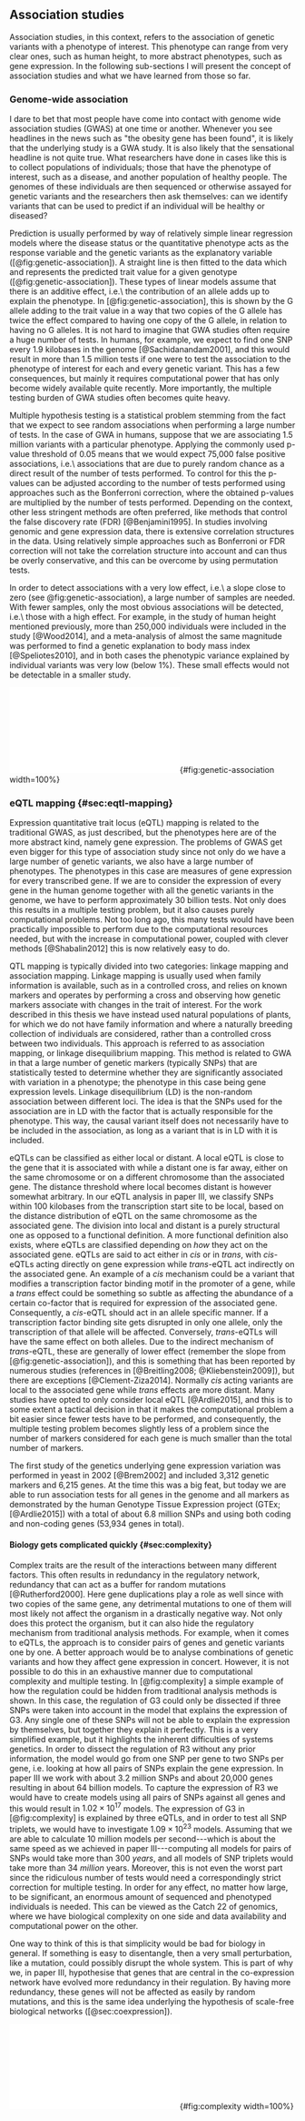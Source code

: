 ## Association studies

Association studies, in this context, refers to the association of genetic variants with a phenotype of interest.
This phenotype can range from very clear ones, such as human height, to more abstract phenotypes, such as gene expression.
In the following sub-sections I will present the concept of association studies and what we have learned from those so far.

### Genome-wide association

I dare to bet that most people have come into contact with genome wide association studies (GWAS) at one time or another.
Whenever you see headlines in the news such as "the obesity gene has been found", it is likely that the underlying study is a GWA study.
It is also likely that the sensational headline is not quite true.
What researchers have done in cases like this is to collect populations of individuals; those that have the phenotype of interest, such as a disease, and another population of healthy people.
The genomes of these individuals are then sequenced or otherwise assayed for genetic variants and the researchers then ask themselves: can we identify variants that can be used to predict if an individual will be healthy or diseased?

Prediction is usually performed by way of relatively simple linear regression models where the disease status or the quantitative phenotype acts as the response variable and the genetic variants as the explanatory variable ([@fig:genetic-association]).
A straight line is then fitted to the data which and represents the predicted trait value for a given genotype ([@fig:genetic-association]).
These types of linear models assume that there is an additive effect, i.e.\ the contribution of an allele adds up to explain the phenotype.
In [@fig:genetic-association], this is shown by the G allele adding to the trait value in a way that two copies of the G allele has twice the effect compared to having one copy of the G allele, in relation to having no G alleles.
It is not hard to imagine that GWA studies often require a huge number of tests.
In humans, for example, we expect to find one SNP every 1.9 kilobases in the genome [@Sachidanandam2001], and this would result in more than 1.5 million tests if one were to test the association to the phenotype of interest for each and every genetic variant.
This has a few consequences, but mainly it requires computational power that has only become widely available quite recently.
More importantly, the multiple testing burden of GWA studies often becomes quite heavy.

Multiple hypothesis testing is a statistical problem stemming from the fact that we expect to see random associations when performing a large number of tests.
In the case of GWA in humans, suppose that we are associating 1.5 million variants with a particular phenotype.
Applying the commonly used p-value threshold of 0.05 means that we would expect 75,000 false positive associations, i.e.\ associations that are due to purely random chance as a direct result of the number of tests performed.
To control for this the p-values can be adjusted according to the number of tests performed using approaches such as the Bonferroni correction, where the obtained p-values are multiplied by the number of tests performed.
Depending on the context, other less stringent methods are often preferred, like methods that control the false discovery rate (FDR) [@Benjamini1995].
In studies involving genomic and gene expression data, there is extensive correlation structures in the data.
Using relatively simple approaches such as Bonferroni or FDR correction will not take the correlation structure into account and can thus be overly conservative, and this can be overcome by using permutation tests.

In order to detect associations with a very low effect, i.e.\ a slope close to zero (see @fig:genetic-association), a large number of samples are needed.
With fewer samples, only the most obvious associations will be detected, i.e.\ those with a high effect.
For example, in the study of human height mentioned previously, more than 250,000 individuals were included in the study [@Wood2014], and a meta-analysis of almost the same magnitude was performed to find a genetic explanation to body mass index [@Speliotes2010], and in both cases the phenotypic variance explained by individual variants was very low (below 1%). These small effects would not be detectable in a smaller study.

![A schematic example of an association study where three different individuals with three different genotypes at a particular locus (left): A/A, A/G, and G/G.
These genotypes explain the height of these individuals where the G allele is associated with higher individuals.
Associating this locus with the height of individuals in a population might yield the plot to the right.
The dashed line is then fitted to the data to minimise the distances between all data points and this line.
If the slope of this line is significantly different from zero we say that the association is significant.
The effect size is the slope of the fitted line and the variance explained by the SNP is the amount of variation of the data points around the line.
The closer the points are to the line, the more of the phenotypic variation is explained by the SNP.
Finally, the significance of the association is the probability of the slope of the line being different from zero.](figures/associations.pdf){#fig:genetic-association width=100%}

### eQTL mapping {#sec:eqtl-mapping}

Expression quantitative trait locus (eQTL) mapping is related to the traditional GWAS, as just described, but the phenotypes here are of the more abstract kind, namely gene expression.
The problems of GWAS get even bigger for this type of association study since not only do we have a large number of genetic variants, we also have a large number of phenotypes.
The phenotypes in this case are measures of gene expression for every transcribed gene.
If we are to consider the expression of every gene in the human genome together with all the genetic variants in the genome, we have to perform approximately 30 billion tests.
Not only does this results in a multiple testing problem, but it also causes purely computational problems.
Not too long ago, this many tests would have been practically impossible to perform due to the computational resources needed, but with the increase in computational power, coupled with clever methods [@Shabalin2012] this is now relatively easy to do.

QTL mapping is typically divided into two categories: linkage mapping and association mapping.
Linkage mapping is usually used when family information is available, such as in a controlled cross, and relies on known markers and operates by performing a cross and observing how genetic markers associate with changes in the trait of interest.
For the work described in this thesis we have instead used natural populations of plants, for which we do not have family information and where a naturally breeding collection of individuals are considered, rather than a controlled cross between two individuals.
This approach is referred to as association mapping, or linkage disequilibrium mapping.
This method is related to GWA in that a large number of genetic markers (typically SNPs) that are statistically tested to determine whether they are significantly associated with variation in a phenotype; the phenotype in this case being gene expression levels.
Linkage disequilibrium (LD) is the non-random association between different loci.
The idea is that the SNPs used for the association are in LD with the factor that is actually responsible for the phenotype. This way, the causal variant itself does not necessarily have to be included in the association, as long as a variant that is in LD with it is included.

eQTLs can be classified as either local or distant.
A local eQTL is close to the gene that it is associated with while a distant one is far away, either on the same chromosome or on a different chromosome than the associated gene.
The distance threshold where local becomes distant is however somewhat arbitrary.
In our eQTL analysis in paper III, we classify SNPs within 100 kilobases from the transcription start site to be local, based on the distance distribution of eQTL on the same chromosome as the associated gene.
The division into local and distant is a purely structural one as opposed to a functional definition.
A more functional definition also exists, where eQTLs are classified depending on *how* they act on the associated gene.
eQTLs are said to act either in *cis* or in *trans*, with *cis*-eQTLs acting directly on gene expression while *trans*-eQTL act indirectly on the associated gene.
An example of a *cis* mechanism could be a variant that modifies a transcription factor binding motif in the promoter of a gene, while a *trans* effect could be something so subtle as affecting the abundance of a certain co-factor that is required for expression of the associated gene.
Consequently, a *cis*-eQTL should act in an allele specific manner.
If a transcription factor binding site gets disrupted in only one allele, only the transcription of that allele will be affected.
Conversely, *trans*-eQTLs will have the same effect on both alleles.
Due to the indirect mechanism of *trans*-eQTL, these are generally of lower effect (remember the slope from [@fig:genetic-association]), and this is something that has been reported by numerous studies (references in [@Breitling2008; @Kliebenstein2009]), but there are exceptions [@Clement-Ziza2014].
Normally *cis* acting variants are local to the associated gene while *trans* effects are more distant.
Many studies have opted to only consider local eQTL [@Ardlie2015], and this is to some extent a tactical decision in that it makes the computational problem a bit easier since fewer tests have to be performed, and consequently, the multiple testing problem becomes slightly less of a problem since the number of markers considered for each gene is much smaller than the total number of markers.

The first study of the genetics underlying gene expression variation was performed in yeast in 2002 [@Brem2002] and included 3,312 genetic markers and 6,215 genes.
At the time this was a big feat, but today we are able to run association tests for all genes in the genome and all markers as demonstrated by the human Genotype Tissue Expression project (GTEx; [@Ardlie2015]) with a total of about 6.8 million SNPs and using both coding and non-coding genes (53,934 genes in total).

#### Biology gets complicated quickly {#sec:complexity}

Complex traits are the result of the interactions between many different factors.
This often results in redundancy in the regulatory network, redundancy that can act as a buffer for random mutations [@Rutherford2000].
Here gene duplications play a role as well since with two copies of the same gene, any detrimental mutations to one of them will most likely not affect the organism in a drastically negative way.
Not only does this protect the organism, but it can also hide the regulatory mechanism from traditional analysis methods.
For example, when it comes to eQTLs, the approach is to consider pairs of genes and genetic variants one by one.
A better approach would be to analyse combinations of genetic variants and how they affect gene expression in concert.
However, it is not possible to do this in an exhaustive manner due to computational complexity and multiple testing.
In [@fig:complexity] a simple example of how the regulation could be hidden from traditional analysis methods is shown.
In this case, the regulation of G3 could only be dissected if three SNPs were taken into account in the model that explains the expression of G3.
Any single one of these SNPs will not be able to explain the expression by themselves, but together they explain it perfectly.
This is a very simplified example, but it highlights the inherent difficulties of systems genetics.
In order to dissect the regulation of R3 without any prior information, the model would go from one SNP per gene to two SNPs per gene, i.e.
looking at how all pairs of SNPs explain the gene expression.
In paper III we work with about 3.2 million SNPs and about 20,000 genes resulting in about 64 billion models.
To capture the expression of R3 we would have to create models using all pairs of SNPs against all genes and this would result in $1.02 \times 10^{17}$ models.
The expression of G3 in [@fig:complexity] is explained by three eQTLs, and in order to test all SNP triplets, we would have to investigate $1.09 \times 10^{23}$ models.
Assuming that we are able to calculate 10 million models per second---which is about the same speed as we achieved in paper III---computing all models for pairs of SNPs would take more than 300 *years*, and all models of SNP triplets would take more than 34 *million* years.
Moreover, this is not even the worst part since the ridiculous number of tests would need a correspondingly strict correction for multiple testing.
In order for any effect, no matter how large, to be significant, an enormous amount of sequenced and phenotyped individuals is needed.
This can be viewed as the Catch 22 of genomics, where we have biological complexity on one side and data availability and computational power on the other.

One way to think of this is that simplicity would be bad for biology in general.
If something is easy to disentangle, then a very small perturbation, like a mutation, could possibly disrupt the whole system.
This is part of why we, in paper III, hypothesise that genes that are central in the co-expression network have evolved more redundancy in their regulation.
By having more redundancy, these genes will not be affected as easily by random mutations, and this is the same idea underlying the hypothesis of scale-free biological networks ([@sec:coexpression]).

![Simplified example of when eQTL effects and gene regulation is masked. A green checkmark means the regulatory link is enabled, while a red cross means it is disabled.
Green arrows indicate up-regulation of the gene while a red arrow indicates down-regulation of the gene.
In the regulatory network, the regulators R1 and R2 are always on, and regulator R3 is on as long as not both of the eQTLs Q2 and Q3 block the signal.
The expression of G1 only depends on Q1, and this eQTL is thus detected since there is a perfect relationship between the genotype and the expression.
Due to the dual regulators and eQTLs for R3, there is no perfect relationship between the eQTLs Q2 and Q3 with either R3 or G2.
The regulation of G3 is even more complicated where R3 needs to be expressed, and at the same time Q4 must not block the signal.
No perfect relationship between G3 and any of the eQTLs exist even though Q4 is *cis*-acting and Q2 and Q3 are both *trans*-acting.](figures/complexity.pdf){#fig:complexity width=100%}
